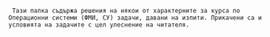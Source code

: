     Тази папка съдържа решения на някои от характерните за курса по Операционни системи (ФМИ, СУ) задачи, давани на изпити. Прикачени са и условията на задачите с цел улеснение на читателя.
